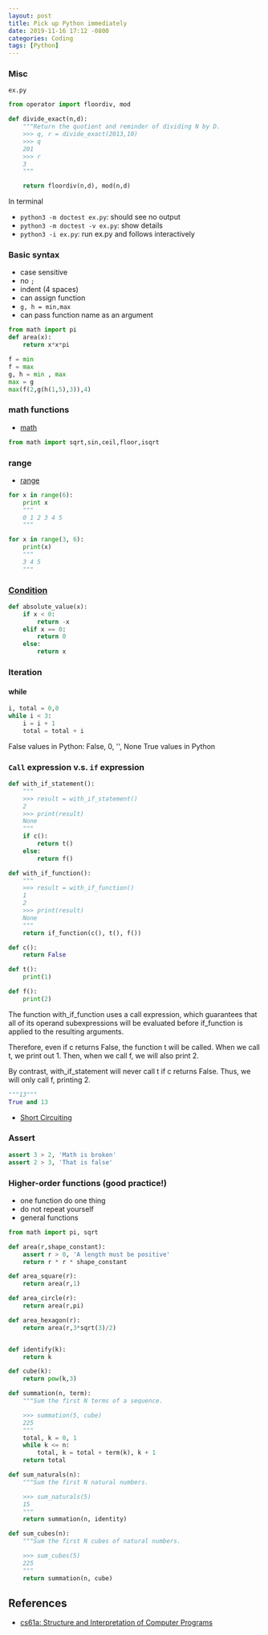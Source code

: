 ```yaml
---
layout: post
title: Pick up Python immediately
date: 2019-11-16 17:12 -0800
categories: Coding
tags: [Python]
---
```


### Misc
`ex.py`

```python
from operator import floordiv, mod

def divide_exact(n,d):
    """Return the quotient and reminder of dividing N by D.
    >>> q, r = divide_exact(2013,10)
    >>> q
    201
    >>> r
    3
    """

    return floordiv(n,d), mod(n,d)
```

In terminal

* `python3 -m doctest ex.py`: should see no output
* `python3 -m doctest -v ex.py`: show details
* `python3 -i ex.py`: run ex.py and follows interactively


### Basic syntax
* case sensitive
* no `;`
* indent (4 spaces)
* can assign function
* `g, h = min,max`
* can pass function name as an argument

```python
from math import pi
def area(x):
    return x*x*pi
```

```python
f = min
f = max
g, h = min , max
max = g
max(f(2,g(h(1,5),3)),4)
```

### math functions
- [math](https://docs.python.org/3/library/math.html)

```python
from math import sqrt,sin,ceil,floor,isqrt
```

### range
- [range](https://www.w3schools.com/python/ref_func_range.asp)

```python
for x in range(6):
    print x
    """
    0 1 2 3 4 5
    """

for x in range(3, 6):
    print(x)
    """
    3 4 5
    """
```

### [Condition](http://composingprograms.com/pages/15-control.html#conditional-statements)

```python
def absolute_value(x):
    if x < 0:
        return -x
    elif x == 0:
        return 0
    else:
        return x          
```

### Iteration
#### while

```python
i, total = 0,0
while i < 3:
    i = i + 1
    total = total + i    
```



False values in Python: False, 0, '', None
True values in Python


### `Call` expression v.s. `if` expression

```python
def with_if_statement():
    """
    >>> result = with_if_statement()
    2
    >>> print(result)
    None
    """
    if c():
        return t()
    else:
        return f()

def with_if_function():
    """
    >>> result = with_if_function()
    1
    2
    >>> print(result)
    None
    """
    return if_function(c(), t(), f())

def c():
    return False

def t():
    print(1)

def f():
    print(2)
```

The function with_if_function uses a call expression, which guarantees that all of its operand subexpressions will be evaluated before if_function is applied to the resulting arguments.

Therefore, even if c returns False, the function t will be called. When we call t, we print out 1. Then, when we call f, we will also print 2.

By contrast, with_if_statement will never call t if c returns False. Thus, we will only call f, printing 2.

```python
"""13"""
True and 13
```
- [Short Circuiting](https://cs61a.org/lab/lab01/#short-circuiting)


### Assert

```python
assert 3 > 2, 'Math is broken'
assert 2 > 3, 'That is false'
```

### Higher-order functions (good practice!)
* one function do one thing
* do not repeat yourself
* general functions

```python
from math import pi, sqrt

def area(r,shape_constant):
    assert r > 0, 'A length must be positive'
    return r * r * shape_constant

def area_square(r):
    return area(r,1)

def area_circle(r):
    return area(r,pi)

def area_hexagon(r):
    return area(r,3*sqrt(3)/2)      
```

```python

def identify(k):
    return k

def cube(k):
    return pow(k,3)

def summation(n, term):
    """Sum the first N terms of a sequence.

    >>> summation(5, cube)
    225
    """
    total, k = 0, 1
    while k <= n:
        total, k = total + term(k), k + 1
    return total

def sum_naturals(n):
    """Sum the first N natural numbers.

    >>> sum_naturals(5)
    15
    """
    return summation(n, identity)

def sum_cubes(n):
    """Sum the first N cubes of natural numbers.

    >>> sum_cubes(5)
    225
    """
    return summation(n, cube)
```

## References
- [cs61a: Structure and Interpretation of Computer Programs](https://cs61a.org)
